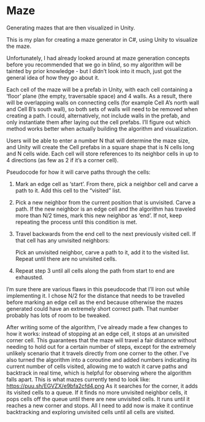 # Maze
Generating mazes that are then visualized in Unity.


This is my plan for creating a maze generator in C#, using Unity to visualize the maze. 

Unfortunately, I had already looked around at maze generation concepts before you recommended that we go in blind, so my algorithm will be tainted by prior knowledge - but I didn’t look into it much, just got the general idea of how they go about it. 

Each cell of the maze will be a prefab in Unity, with each cell containing a ‘floor’ plane (the empty, traversable space) and 4 walls. As a result, there will be overlapping walls on connecting cells (for example Cell A’s north wall and Cell B’s south wall), so both sets of walls will need to be removed when creating a path. I could, alternatively, not include walls in the prefab, and only instantiate them after laying out the cell prefabs. I’ll figure out which method works better when actually building the algorithm and visualization. 

Users will be able to enter a number N that will determine the maze size, and Unity will create the Cell prefabs in a square shape that is N cells long and N cells wide. Each cell will store references to its neighbor cells in up to 4 directions (as few as 2 if it’s a corner cell). 

Pseudocode for how it will carve paths through the cells: 

1. Mark an edge cell as ‘start’. From there, pick a neighbor cell and carve a path to it. Add this cell to the “visited” list. 

2. Pick a new neighbor from the current position that is unvisited. Carve a path. If the new neighbor is an edge cell and the algorithm has traveled more than N/2 times, mark this new neighbor as ‘end’. If not, keep repeating the process until this condition is met. 

3. Travel backwards from the end cell to the next previously visited cell. If that cell has any unvisited neighbors: 

   Pick an unvisited neighbor, carve a path to it, add it to the visited list. Repeat until there are no unvisited cells. 

4. Repeat step 3 until all cells along the path from start to end are exhausted. 

 

I’m sure there are various flaws in this pseudocode that I’ll iron out while implementing it. I chose N/2 for the distance that needs to be travelled before marking an edge cell as the end because otherwise the mazes generated could have an extremely short correct path. That number probably has lots of room to be tweaked. 

After writing some of the algorithm, I've already made a few changes to how it works: instead of stopping at an edge cell, it stops at an unvisited corner cell. This guarantees that the maze will travel a fair distance without needing to hold out for a certain number of steps, except for the extremely unlikely scenario that it travels directly from one corner to the other. I've also turned the algorithm into a coroutine and added numbers indicating its current number of cells visited, allowing me to watch it carve paths and backtrack in real time, which is helpful for observing where the algorithm falls apart.
This is what mazes currently tend to look like:
https://puu.sh/EGVZX/e9bfa2cfd4.png
As it searches for the corner, it adds its visited cells to a queue. If it finds no more unvisited neighbor cells, it pops cells off the queue until there are new unvisited cells. It runs until it reaches a new corner and stops. All I need to add now is make it continue backtracking and exploring unvisited cells until all cells are visited.
